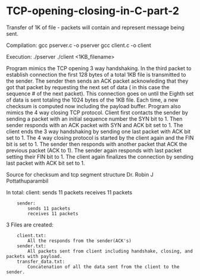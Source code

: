 # TCP-opening-closing-in-C-part-2
Transfer of 1K of file - packets will contain and represent message being sent. 


Compilation:
		gcc pserver.c -o pserver
		gcc client.c -o client

Execution:
		./pserver <port>
		./client <port> <1KB_filename>

Program mimics the TCP opening 3 way handshaking. 
In the third packet to establish connection the first 128 bytes of a total 
1KB file is transmitted to the sender. The sender then sends an ACK packet acknowleding that they got that packet by 
requesting the next set of data ( in this case the sequence # of the next packet). This connection goes on until the Eighth
set of data is sent totaling the 1024 bytes of the 1KB file. Each time, a new checksum is computed now including the payload buffer.
Program also mimics the 4 way closing TCP protocol.
Client first contacts the sender by sending a packet with an initial sequence number the SYN bit to 1. 
Then sender responds with an ACK packet with SYN and ACK bit set to 1. The client ends the 3 way 
handshaking by sending one last packet with ACK bit set to 1. 
The 4 way closing protocol is started by the client again and the FIN bit is set to 1. The sender
then responds with another packet that ACK the previous packet (ACK to 1). The sender again responds
with last packet setting their FIN bit to 1. The client again finalizes the connection by sending last
packet with ACK bit set to 1.

Source for checksum and tcp segment structure Dr. Robin J Pottathuparambil

In total:
		client: 
			sends 11 packets
			receives 11 packets

		sender: 
			sends 11 packets
			receives 11 packets 
3 Files are created:

		client.txt:
			All the responds from the sender(ACK's)
		sender.txt:
			All packets sent from client including handshake, closing, and packets with payload.
		transfer_data.txt:
			Concatenation of all the data sent from the client to the sender.
